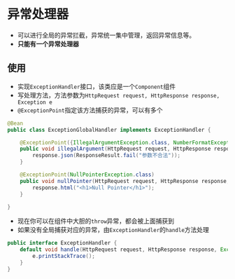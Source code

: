 # 异常处理器

* 可以进行全局的异常拦截，异常统一集中管理，返回异常信息等。
* **只能有一个异常处理器**

## 使用

* 实现`ExceptionHandler`接口，该类应是一个`Component`组件
* 写处理方法，方法参数为`HttpRequest request, HttpResponse response, Exception e`
* `@ExceptionPoint`指定该方法捕获的异常，可以有多个

```java
@Bean
public class ExceptionGlobalHandler implements ExceptionHandler {

    @ExceptionPoint({IllegalArgumentException.class, NumberFormatException.class})
    public void illegalArgument(HttpRequest request, HttpResponse response, Exception e) throws IOException {
        response.json(ResponseResult.fail("参数不合法"));
    }

    @ExceptionPoint(NullPointerException.class)
    public void nullPointer(HttpRequest request, HttpResponse response, Exception e) throws IOException {
        response.html("<h1>Null Pointer</h1>");
    }

}
```

* 现在你可以在组件中大胆的`throw`异常，都会被上面捕获到
* 如果没有全局捕获对应的异常，由`ExceptionHandler`的`handle`方法处理

```java
public interface ExceptionHandler {
    default void handle(HttpRequest request, HttpResponse response, Exception e) {
        e.printStackTrace();
    }
}
```